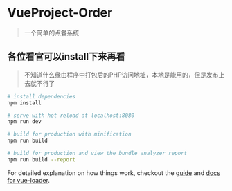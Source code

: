 # VueProject-Order

>一个简单的点餐系统

## 各位看官可以install下来再看
> 不知道什么缘由程序中打包后的PHP访问地址，本地是能用的，但是发布上去就不行了
``` bash
# install dependencies
npm install

# serve with hot reload at localhost:8080
npm run dev

# build for production with minification
npm run build

# build for production and view the bundle analyzer report
npm run build --report
```

For detailed explanation on how things work, checkout the [guide](http://vuejs-templates.github.io/webpack/) and [docs for vue-loader](http://vuejs.github.io/vue-loader).
